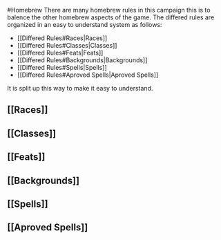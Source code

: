#Homebrew 
There are many homebrew rules in this campaign this is to balence the other homebrew aspects of the game. The differed rules are organized in an easy to understand system as follows:
- [[Differed Rules#Races|Races]]
- [[Differed Rules#Classes|Classes]]
- [[Differed Rules#Feats|Feats]]
- [[Differed Rules#Backgrounds|Backgrounds]]
- [[Differed Rules#Spells|Spells]]
- [[Differed Rules#Aproved Spells|Aproved Spells]]

It is split up this way to make it easy to understand.

## [[Races]]

## [[Classes]]

## [[Feats]]

## [[Backgrounds]]

## [[Spells]]

## [[Aproved Spells]]
